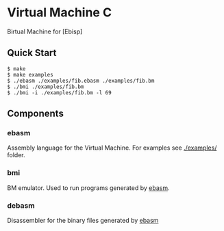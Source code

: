 # Virtual Machine C
Birtual Machine for [Ebisp]

## Quick Start

```console
$ make
$ make examples
$ ./ebasm ./examples/fib.ebasm ./examples/fib.bm
$ ./bmi ./examples/fib.bm
$ ./bmi -i ./examples/fib.bm -l 69
```

## Components

### ebasm

Assembly language for the Virtual Machine. For examples see [./examples/](./examples) folder.

### bmi

BM emulator. Used to run programs generated by [ebasm](#ebasm).

### debasm

Disassembler for the binary files generated by [ebasm](#ebasm)
 
